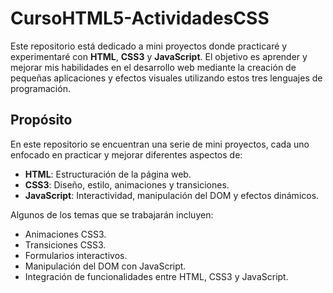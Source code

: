 # CursoHTML5-ActividadesCSS

Este repositorio está dedicado a mini proyectos donde practicaré y experimentaré con **HTML**, **CSS3** y **JavaScript**. El objetivo es aprender y mejorar mis habilidades en el desarrollo web mediante la creación de pequeñas aplicaciones y efectos visuales utilizando estos tres lenguajes de programación.

## Propósito

En este repositorio se encuentran una serie de mini proyectos, cada uno enfocado en practicar y mejorar diferentes aspectos de:

- **HTML**: Estructuración de la página web.
- **CSS3**: Diseño, estilo, animaciones y transiciones.
- **JavaScript**: Interactividad, manipulación del DOM y efectos dinámicos.

Algunos de los temas que se trabajarán incluyen:

- Animaciones CSS3.
- Transiciones CSS3.
- Formularios interactivos.
- Manipulación del DOM con JavaScript.
- Integración de funcionalidades entre HTML, CSS3 y JavaScript.



 
